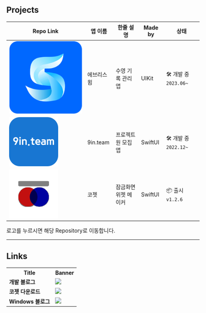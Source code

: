 
## Projects
| Repo Link | 앱 이름          | 한줄 설명       | Made by       | 상태 |
|------|----------------------|--------------------|-------------------|-----|
| [![everyswim](assets/everyswim.png)](https://github.com/heonha/everyswim-ios)    | 에브리스윔    |   수영 기록 관리 앱  | UIKit  | 🛠️ 개발 중 `2023.06~` |
| [![구인팀](assets/nineInteam.svg)](https://github.com/9in-team/iOS) | 9in.team    | 프로젝트원 모집 앱 | SwiftUI | 🛠️ 개발 중 `2022.12~` |
| [![코젯](assets/koget.svg)](https://github.com/heonha/koget-ios)    |  코젯 | 잠금화면 위젯 메이커 | SwiftUI  | 📦 출시 `v1.2.6` |

로고를 누르시면 해당 Repository로 이동합니다.

---

## Links

<table>
<tr>
    <th>Title</th>
    <th>Banner</th>
</tr>
<tr>
    <td><strong>개발 블로그</strong></td>
    <td><a href="https://www.heon.dev"><img src="https://img.shields.io/badge/heon.dev-black?style=for-the-badge&logo=notion&logoColor=white" width=150></a></td>
</tr>
<tr>
    <td><strong>코젯 다운로드</strong></td>
    <td><a href="https://apps.apple.com/kr/app/%EC%BD%94%EC%A0%AF/id1667453723"><img src="https://website.heon.dev/images/downloadToAppStoreKr.svg" width=150></a></td>
</tr>
<tr>
    <td><strong>Windows 블로그</strong></td>
    <td><a href="https://blog.heon.dev"><img src="https://img.shields.io/badge/heon.dev-white?style=for-the-badge&logo=tistory&logoColor=e24c34" width=150></a></td>
</tr>
</table>



